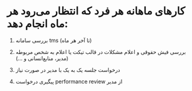 # کارهای ماهانه هر فرد که انتظار می‌رود هر ماه انجام دهد:

1. بررسی سامانه tms (تا آخر هر ماه)

2. بررسی فیش حقوقی و اعلام مشکلات در قالب تیکت یا اعلام به شخص مربوطه (مدیر، منابع‌انسانی و ...)

3. درخواست جلسه یک به یک با مدیر در صورت نیاز

4. پیگیری درخواست performance review از مدیر
